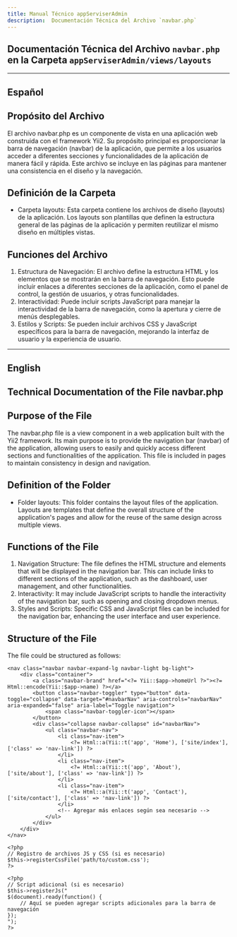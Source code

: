```yaml
---
title: Manual Técnico appServiserAdmin
description:  Documentación Técnica del Archivo `navbar.php`
---
```


## Documentación Técnica del Archivo `navbar.php` en la Carpeta `appServiserAdmin/views/layouts`

---

## Español

## Propósito del Archivo
El archivo navbar.php es un componente de vista en una aplicación web construida con el framework Yii2. Su propósito principal es proporcionar la barra de navegación (navbar) de la aplicación, que permite a los usuarios acceder a diferentes secciones y funcionalidades de la aplicación de manera fácil y rápida. Este archivo se incluye en las páginas para mantener una consistencia en el diseño y la navegación.

## Definición de la Carpeta
- Carpeta layouts: Esta carpeta contiene los archivos de diseño (layouts) de la aplicación. Los layouts son plantillas que definen la estructura general de las páginas de la aplicación y permiten reutilizar el mismo diseño en múltiples vistas.

## Funciones del Archivo
1. Estructura de Navegación: El archivo define la estructura HTML y los elementos que se mostrarán en la barra de navegación. Esto puede incluir enlaces a diferentes secciones de la aplicación, como el panel de control, la gestión de usuarios, y otras funcionalidades.
2. Interactividad: Puede incluir scripts JavaScript para manejar la interactividad de la barra de navegación, como la apertura y cierre de menús desplegables.
3. Estilos y Scripts: Se pueden incluir archivos CSS y JavaScript específicos para la barra de navegación, mejorando la interfaz de usuario y la experiencia de usuario.

---

## English

## Technical Documentation of the File navbar.php

## Purpose of the File
The navbar.php file is a view component in a web application built with the Yii2 framework. Its main purpose is to provide the navigation bar (navbar) of the application, allowing users to easily and quickly access different sections and functionalities of the application. This file is included in pages to maintain consistency in design and navigation.

## Definition of the Folder
- Folder layouts: This folder contains the layout files of the application. Layouts are templates that define the overall structure of the application's pages and allow for the reuse of the same design across multiple views.

## Functions of the File
1. Navigation Structure: The file defines the HTML structure and elements that will be displayed in the navigation bar. This can include links to different sections of the application, such as the dashboard, user management, and other functionalities.
2. Interactivity: It may include JavaScript scripts to handle the interactivity of the navigation bar, such as opening and closing dropdown menus.
3. Styles and Scripts: Specific CSS and JavaScript files can be included for the navigation bar, enhancing the user interface and user experience.

## Structure of the File
The file could be structured as follows:
```
<nav class="navbar navbar-expand-lg navbar-light bg-light">
    <div class="container">
        <a class="navbar-brand" href="<?= Yii::$app->homeUrl ?>"><?= Html::encode(Yii::$app->name) ?></a>
        <button class="navbar-toggler" type="button" data-toggle="collapse" data-target="#navbarNav" aria-controls="navbarNav" aria-expanded="false" aria-label="Toggle navigation">
            <span class="navbar-toggler-icon"></span>
        </button>
        <div class="collapse navbar-collapse" id="navbarNav">
            <ul class="navbar-nav">
                <li class="nav-item">
                    <?= Html::a(Yii::t('app', 'Home'), ['site/index'], ['class' => 'nav-link']) ?>
                </li>
                <li class="nav-item">
                    <?= Html::a(Yii::t('app', 'About'), ['site/about'], ['class' => 'nav-link']) ?>
                </li>
                <li class="nav-item">
                    <?= Html::a(Yii::t('app', 'Contact'), ['site/contact'], ['class' => 'nav-link']) ?>
                </li>
                <!-- Agregar más enlaces según sea necesario -->
            </ul>
        </div>
    </div>
</nav>

<?php
// Registro de archivos JS y CSS (si es necesario)
$this->registerCssFile('path/to/custom.css');
?>

<?php 
// Script adicional (si es necesario)
$this->registerJs("
$(document).ready(function() {
    // Aquí se pueden agregar scripts adicionales para la barra de navegación
});
");
?>
```